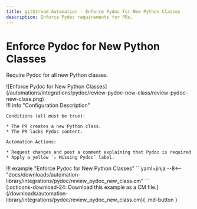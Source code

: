 ```yaml
---
title: gitStream Automation - Enforce Pydoc for New Python Classes
description: Enforce Pydoc requirements for PRs.
---
```

# Enforce Pydoc for New Python Classes

Require Pydoc for all new Python classes.

<!-- --8<-- [start:example]-->

<div class="automationImage" markdown="1">
![Enforce Pydoc for New Python Classes](/automations/integrations/pydoc/review-pydoc-new-class/review-pydoc-new-class.png)
</div>
<div class="automationDescription" markdown="1">
!!! info "Configuration Description"
    
    Conditions (all must be true):

    * The PR creates a new Python class.
    * The PR lacks Pydoc content.

    Automation Actions:

    * Request changes and post a comment explaining that Pydoc is required
    * Apply a yellow `⚠️ Missing Pydoc` label.


</div>
<div class="automationExample" markdown="1">
!!! example "Enforce Pydoc for New Python Classes"
    ```yaml+jinja
    --8<-- "docs/downloads/automation-library/integrations/pydoc/review_pydoc_new_class.cm"
    ```
    <div class="result" markdown>
      <span>
      [:octicons-download-24: Download this example as a CM file.](/downloads/automation-library/integrations/pydoc/review_pydoc_new_class.cm){ .md-button }
      </span>
    </div>
</div>
<!-- --8<-- [end:example]-->